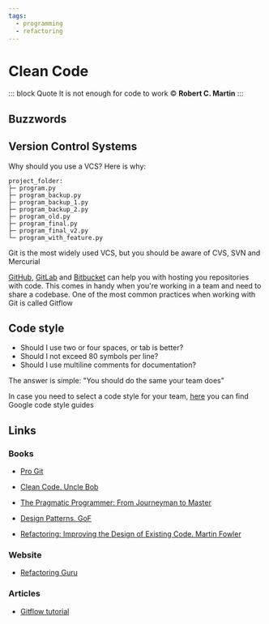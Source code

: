 ```yaml
---
tags:
  - programming
  - refactoring
---
```


# Clean Code
::: block Quote
It is not enough for code to work © **Robert C. Martin**
:::

## Buzzwords

<Buzzword text="Git"/>
<Buzzword text="Gitflow"/>
<Buzzword text="OOP"/>
<Buzzword text="SOLID"/>
<Buzzword text="Documentation"/>
<Buzzword text="Knowledge Base"/>
<Buzzword text="Code refactoring"/>
<Buzzword text="Technical Debt"/>

## Version Control Systems

Why should you use a VCS? Here is why:

```
project_folder:
├─ program.py
├─ program_backup.py
├─ program_backup_1.py
├─ program_backup_2.py
├─ program_old.py
├─ program_final.py
├─ program_final_v2.py
└─ program_with_feature.py
```

Git is the most widely used VCS, but you should be aware of CVS, SVN and Mercurial

[GitHub](https://github.com/), [GitLab](https://gitlab.com/) and [Bitbucket](https://bitbucket.org/) can help you with hosting you repositories with code. This comes in handy when you're working in a team and need to share a codebase. One of the most common practices when working with Git is called Gitflow

## Code style

- Should I use two or four spaces, or tab is better?
- Should I not exceed 80 symbols per line?
- Should I use multiline comments for documentation?

The answer is simple: "You should do the same your team does"

In case you need to select a code style for your team, [here](https://google.github.io/styleguide/) you can find Google code style guides

## Links

### Books

- [Pro Git](https://git-scm.com/book/en/v2)

- [Clean Code. Uncle Bob](https://www.goodreads.com/book/show/3735293-clean-code)

- [The Pragmatic Programmer: From Journeyman to Master](https://www.goodreads.com/book/show/4099.The_Pragmatic_Programmer)

- [Design Patterns. GoF](https://www.goodreads.com/book/show/85009.Design_Patterns)

- [Refactoring: Improving the Design of Existing Code. Martin Fowler](https://www.goodreads.com/book/show/44936.Refactoring)

### Website

- [Refactoring Guru](https://refactoring.guru/refactoring)

### Articles

- [Gitflow tutorial](https://www.atlassian.com/git/tutorials/comparing-workflows/gitflow-workflow)
